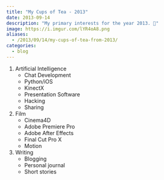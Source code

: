 ```yaml
---
title: "My Cups of Tea - 2013"
date: 2013-09-14
description: "My primary interests for the year 2013. 🍵"
image: https://i.imgur.com/lYR4oA8.png
aliases:
  - /2013/09/14/my-cups-of-tea-from-2013/
categories:
  - blog
---
```


1.  Artificial Intelligence
    - Chat Development
    - Python/iOS
    - KinectX
    - Presentation Software
    - Hacking
    - Sharing
2.  Film
    - Cinema4D
    - Adobe Premiere Pro
    - Adobe After Effects
    - Final Cut Pro X
    - Motion
3.  Writing
    - Blogging
    - Personal journal
    - Short stories
